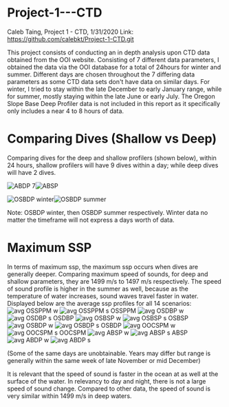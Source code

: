 # Project-1---CTD
Caleb Taing, Project 1 - CTD, 1/31/2020
Link: https://github.com/calebkt/Project-1-CTD.git 

This project consists of conducting an in depth analysis upon CTD data obtained from the OOI website. Consisting of 7 different data parameters, I obtained the data via the OOI database for a total of 24hours for winter and summer. Different days are chosen throughout the 7 differing data parameters as some CTD data sets don't have data on similar days. For winter, I tried to stay within the late December to early January range, while for summer, mostly staying within the late June or early July. The Oregon Slope Base Deep Profiler data is not included in this report as it specifically only includes a near 4 to 8 hours of data. 
# Comparing Dives (Shallow vs Deep)
Comparing dives for the deep and shallow profilers (shown below), within 24 hours, shallow profilers will have 9 dives within a day; while deep dives will have 2 dives. 

![ABDP 7](https://github.com/calebkt/Project-1---CTD/blob/master/images/ABDP%207.PNG)![ABSP](https://github.com/calebkt/Project-1---CTD/blob/master/images/ABDP%207.PNG)

![OSBDP winter](https://github.com/calebkt/Project-1-CTD/blob/master/images/OSBDP%20winter.PNG)![OSBDP summer](https://github.com/calebkt/Project-1-CTD/blob/master/images/OSBDP%20summer.PNG)

Note: OSBDP winter, then OSBDP summer respectively. Winter data no matter the timeframe will not express a days worth of data. 

# Maximum SSP
In terms of maximum ssp, the maximum ssp occurs when dives are generally deeper. 
Comparing maximum speed of sounds, for deep and shallow parameters, they are 1499 m/s to 1497 m/s respectively. The speed of sound profile is higher in the summer as well, because as the temperature of water increases, sound waves travel faster in water.
Displayed below are the average ssp profiles for all 14 scenarios:
![avg OSSPPM w](https://github.com/calebkt/Project-1-CTD/blob/master/images/avg%20OSSPPM%20w.PNG)
![avg OSSPPM s](https://github.com/calebkt/Project-1-CTD/blob/master/images/avg%20OSSPPM%20s.PNG)
OSSPPM
![avg OSDBP w](https://github.com/calebkt/Project-1-CTD/blob/master/images/avg%20OSDBP%20w.PNG)
![avg OSDBP s](https://github.com/calebkt/Project-1-CTD/blob/master/images/avg%20OSDBP%20s.PNG)
OSDBP
![avg OSBSP w](https://github.com/calebkt/Project-1-CTD/blob/master/images/avg%20OSBSP%20w.PNG)
![avg OSBSP s](https://github.com/calebkt/Project-1-CTD/blob/master/images/avg%20OSBSP%20s.PNG)
OSBSP
![avg OSBDP w](https://github.com/calebkt/Project-1-CTD/blob/master/images/avg%20OSBDP%20w.PNG)
![avg OSBDP s](https://github.com/calebkt/Project-1-CTD/blob/master/images/avg%20OSBDP%20s.PNG)
OSBDP
![avg OOCSPM w](https://github.com/calebkt/Project-1-CTD/blob/master/images/avg%20OOCSPM%20w.PNG)
![avg OOCSPM s](https://github.com/calebkt/Project-1-CTD/blob/master/images/avg%20OOCSPM%20s.PNG)
OOCSPM
![avg ABSP w](https://github.com/calebkt/Project-1-CTD/blob/master/images/avg%20ABSP%20w.PNG)
![avg ABSP s](https://github.com/calebkt/Project-1-CTD/blob/master/images/avg%20ABSP%20s.PNG)
ABSP
![avg ABDP w](https://github.com/calebkt/Project-1-CTD/blob/master/images/avg%20ABDP%20w.PNG)
![avg ABDP s](https://github.com/calebkt/Project-1-CTD/blob/master/images/avg%20ABDP%20s.PNG)

(Some of the same days are unobtainable. Years may differ but range is generally within the same week of late November or mid December)

It is relevant that the speed of sound is faster in the ocean at as well at the surface of the water. In relevancy to day and night, there is not a large speed of sound change. Compared to other data, the speed of sound is very similar within 1499 m/s in deep waters.
